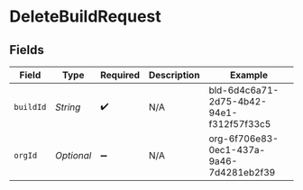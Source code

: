 # DeleteBuildRequest


## Fields

| Field                                    | Type                                     | Required                                 | Description                              | Example                                  |
| ---------------------------------------- | ---------------------------------------- | ---------------------------------------- | ---------------------------------------- | ---------------------------------------- |
| `buildId`                                | *String*                                 | :heavy_check_mark:                       | N/A                                      | bld-6d4c6a71-2d75-4b42-94e1-f312f57f33c5 |
| `orgId`                                  | *Optional<String>*                       | :heavy_minus_sign:                       | N/A                                      | org-6f706e83-0ec1-437a-9a46-7d4281eb2f39 |